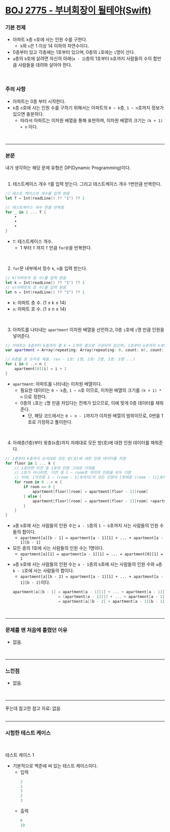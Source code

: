 # [BOJ 2775 - 부녀회장이 될테야(Swift)](https://www.acmicpc.net/problem/2775)

### 기본 전제<br/>
 - 아파트 `k`층 `n`호에 사는 인원 수를 구한다.<br/>
    - `k`와 `n`은 1 이상 14 이하의 자연수이다.
 - 0층부터 있고 각층에는 1호부터 있으며, 0층의 `i`호에는 `i`명이 산다.<br/>
 - `a`층의 `b`호에 살려면 자신의 아래(`a - 1`)층의 1호부터 `b`호까지 사람들의 수의 합만큼 사람들을 데려와 살아야 한다.<br/>
<br/>

### 주의 사항<br/>
 - 아파트는 0층 부터 시작한다.<br/>
 - `k`층 `n`호에 사는 인원 수를 구하기 위해서는 아파트의 `0 ~ k`층, `1 ~ n`호까지 정보가 있으면 충분하다.<br/>
    - 따라서 아파트는 이차원 배열을 통해 표현하며, 이차원 배열의 크기는 `(k + 1) × n` 이다.<br/>
<br/>

---
### 본문<br/>
내가 생각하는 해당 문제 유형은 DP(Dynamic Programming)이다.<br/>
<br/>

1. 테스트케이스 개수 `T`를 입력 받는다. 그리고 테스트케이스 개수 `T`번만큼 반복한다.<br/>
```Swift
// 테스트 케이스의 개수를 입력 받음
let T = Int(readLine() ?? "1") ?? 1

// 테스트케이스 개수 만큼 반복함
for _ in 1 ... T {
    •
    •
    •
}
```
 - `T`: 테스트케이스 개수.<br/>
    - 1 부터 `T` 까지 `T` 만큼 `for문`을 반복한다.<br/> 
 <br/>

2. `for`문 내부에서 정수 `k`, `n`을 입력 받는다.<br/>
```Swift
// k(아파트의 층 수)를 입력 받음
let k = Int(readLine() ?? "1") ?? 1
// n(아파트의 호 수)를 입력 받음
let n = Int(readLine() ?? "1") ?? 1
```
 - `k`: 아파트 층 수. (1 ≤ k ≤ 14)<br/>
 - `n`: 아파트 호 수. (1 ≤ n ≤ 14)<br/>
<br/>

3. 아파트를 나타내는 `apartment` 이차원 배열을 선언하고, 0층 `i`호에 `i`명 만큼 인원을 넣어준다.<br/>
```Swift
// 아파트는 0층부터 k층까지 총 k + 1개의 층으로 구성되어 있으며, 1호부터 n호까지 n개의 호로 구성되어 있다.
var apartment = Array(repeating: Array(repeating: 0, count: n), count: k + 1)

// 0층을 호 숫자로 채움. (ex - 1호: 1명, 2호: 2명, 3호: 3명 ...)
for i in 0 ..< n {
    apartment[0][i] = i + 1
}
```
 - `apartment`: 아파트를 나타내는 이차원 배열이다.<br/>
    - 필요한 데이터는 `0 ~ k`층, `1 ~ n`호 이므로, 이차원 배열의 크기를 `(k + 1) * n` 으로 정한다.<br/>
    - 0층의 `i`호는 `i`명 만큼 차있다는 전제가 있으므로, 이에 맞게 0층 데이터를 채워준다.<br/>
        - 단, 해당 코드에서는 `0 ~ n - 1`까지가 이차원 배열의 범위이므로, 0번을 1호로 가정하고 풀이한다.<br/>
<br/>

4. 아래층(1층)부터 윗층(`k`층)까지 차례대로 모든 방(호)에 대한 인원 데이터를 채워준다.<br/>
```Swift
// 1층부터 k층까지 순서대로 모든 방(호)에 대한 인원 데이터를 저장
for floor in 1 ... k {
    // 1호라면 이전 층 1호의 인원 그대로 가져옴
    // 1호가 아니라면, 이전 층 1 ~ room호 까지의 인원을 모두 더함
    // 이때, [이전층 1 ~ (room - 1)호까지]의 모든 인원이 [현재층 (room - 1)]호에 저장되어 있기 때문에,그냥 [현재층 (room - 1)호]의 인원과 [이전층 room호]의 인원을 더함
    for room in 0 ..< n {
        if room == 0 {
            apartment[floor][room] = apartment[floor - 1][room]
        } else {
            apartment[floor][room] = apartment[floor - 1][room] +apartment[floor][room - 1]
        }
    }
}
```
 - `a`층 `b`호에 사는 사람들의 인원 수는 `a - 1`층의 `1 ~ b`호까지 사는 사람들의 인원 수들의 합이다.<br/>
    - `apartment[a][b - 1] = apartment[a - 1][1] + ... + apartment[a - 1][b - 1]`<br/>
 - 모든 층의 1호에 사는 사람들의 인원 수는 1명이다.<br/>
    - `apartment[a][1] = apartment[a - 1][1] = ... = apartment[0][1] = 1`<br/>
 - `a`층 `b`호에 사는 사람들의 인원 수는 `a - 1`층의 `b`호에 사는 사람들의 인원 수와 `a`층 `b - 1`호에 사는 사람들의 합이다.<br/>
    - `apartment[a][b - 2] = apartment[a - 1][1] + ... + apartment[a - 1][b - 2]`이다.<br/>
    ```Swift
    apartment[a][b - 1] = apartment[a - 1][1] + ... + apartment[a - 1][b - 2] + apartment[a - 1][b - 1]
                        = (apartment[a - 1][1] + ... + apartment[a - 1][b - 2]) + apartment[a - 1][b - 1]
                        = apartment[a][b - 2] + apartment[a - 1][b - 1]
    ```
<br/>

---
### 문제를 맨 처음에 틀렸던 이유<br/>
- 없음.<br/>
<br/>

---
### 느낀점<br/>
- 없음.<br/>
<br/>

--- 
푸는데 참고한 참고 자료: 없음<br/>
<br/>

---
### 시험한 테스트 케이스
<br/>

테스트 케이스 1<br/>
- 기본적으로 백준에 써 있는 테스트 케이스이다.<br/>
    - 입력
        ```Swift
        2
        1
        3
        2
        3
        ```
    - 출력
        ```Swift
        6
        10
        ```
<br/>
